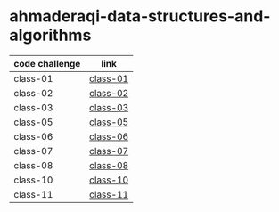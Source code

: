 # ahmaderaqi-data-structures-and-algorithms
| code challenge      | link
| :---                      |   :----:
|class-01                   | [class-01](./code_challenges/reverse-array/readme.md)
|class-02                   | [class-02](./code_challenges/insert_shift_array/README.md)
|class-03                   | [class-03](./code_challenges/array_binary_search/README.md)
|class-05                   | [class-05](./code_challenges/linked_list/README.md)
|class-06                   | [class-06](./code_challenges/linked_list/README.md)
|class-07                   | [class-07](./code_challenges/linked_list/readme_of_cc7/README.MD)
|class-08                   | [class-08](./code_challenges/linked_list/readme_of_cc8/readme.md)
|class-10                   | [class-10](./code_challenges/stack_and_queue/readme.md)
|class-11                   | [class-11](./class-11.md)

